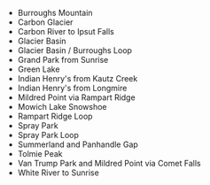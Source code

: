 * Burroughs Mountain
* Carbon Glacier
* Carbon River to Ipsut Falls
* Glacier Basin
* Glacier Basin / Burroughs Loop
* Grand Park from Sunrise
* Green Lake
* Indian Henry's from Kautz Creek
* Indian Henry's from Longmire
* Mildred Point via Rampart Ridge
* Mowich Lake Snowshoe
* Rampart Ridge Loop
* Spray Park
* Spray Park Loop
* Summerland and Panhandle Gap
* Tolmie Peak
* Van Trump Park and Mildred Point via Comet Falls
* White River to Sunrise
